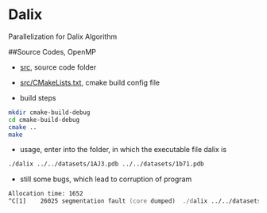 # Dalix
Parallelization for Dalix Algorithm

##Source Codes, OpenMP
- [src](src), source code folder

- [src/CMakeLists.txt](src/CMakeLists.txt), cmake build config file

- build steps

```zsh
mkdir cmake-build-debug
cd cmake-build-debug
cmake ..
make
```

- usage, enter into the folder, in which the executable file dalix is

```zsh
./dalix ../../datasets/1AJ3.pdb ../../datasets/1b71.pdb
```

- still some bugs, which lead to corruption of program

```zsh
Allocation time: 1652
^C[1]    26025 segmentation fault (core dumped)  ./dalix ../../datasets/1AJ3.pdb ../../datasets/1b71.pdb
```
